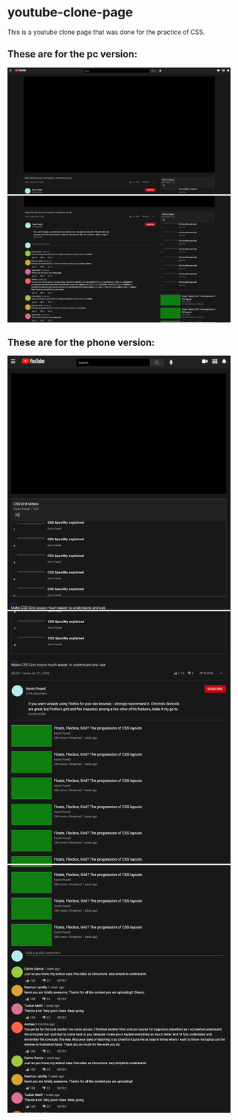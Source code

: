# youtube-clone-page
This is a youtube clone page that was done for the practice of CSS.

## These are for the pc version:
![Main page](example/bigPicture-1.png)
![Video info, recommended videos section, comments ](example/bigPicture-2.png) <br>

## These are for the phone version:
![Player page](example/smallPic-1.png)
![Recommended videos](example/smallPic-2.png)
![Comments](example/smallPic-3.png)
